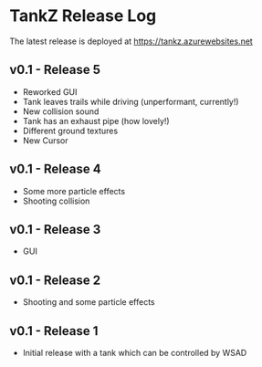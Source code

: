 # TankZ Release Log

The latest release is deployed at https://tankz.azurewebsites.net

## v0.1 - Release 5

* Reworked GUI
* Tank leaves trails while driving (unperformant, currently!)
* New collision sound
* Tank has an exhaust pipe (how lovely!)
* Different ground textures
* New Cursor

## v0.1 - Release 4

* Some more particle effects
* Shooting collision

## v0.1 - Release 3

* GUI

## v0.1 - Release 2

* Shooting and some particle effects

## v0.1 - Release 1

* Initial release with a tank which can be controlled by WSAD